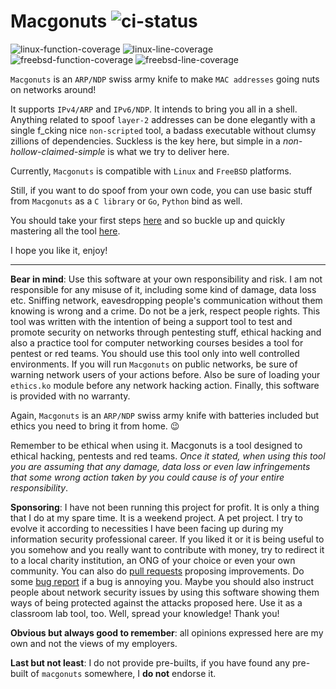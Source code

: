 # Macgonuts ![ci-status](https://github.com/rafael-santiago/macgonuts/actions/workflows/forge-specs.yml/badge.svg)

![linux-function-coverage](https://img.shields.io/badge/function_coverage-95.9%25-lime?logo=linux&logoColor=white&style=plastic) ![linux-line-coverage](https://img.shields.io/badge/line_coverage-84.3%25-lime?logo=linux&logoColor=white&style=plastic) ![freebsd-function-coverage](https://img.shields.io/badge/function_coverage-91.9%25-lime?logo=freebsd&logoColor=white&style=plastic) ![freebsd-line-coverage](https://img.shields.io/badge/line_coverage-82.0%25-lime?logo=freebsd&logoColor=white&style=plastic)

``Macgonuts`` is an ``ARP/NDP`` swiss army knife to make ``MAC addresses`` going nuts on networks around!

It supports ``IPv4/ARP`` and ``IPv6/NDP``. It intends to bring you all in a shell. Anything related to
spoof `layer-2` addresses can be done elegantly with a single f_cking nice ``non-scripted`` tool, a
badass executable without clumsy zillions of dependencies. Suckless is the key here, but simple in a
*non-hollow-claimed-simple* is what we try to deliver here.

Currently, ``Macgonuts`` is compatible with ``Linux`` and ``FreeBSD`` platforms.

Still, if you want to do spoof from your own code, you can use basic stuff from ``Macgonuts`` as a
``C library`` or ``Go``, ``Python`` bind as well.

You should take your first steps [here](doc/BUILD.md) and so
buckle up and quickly mastering all the tool [here](doc/MANUAL.md).

I hope you like it, enjoy!

---

**Bear in mind**: Use this software at your own responsibility and risk. I am not responsible for any misuse of it,
including some kind of damage, data loss etc. Sniffing network, eavesdropping people's communication without them
knowing is wrong and a crime. Do not be a jerk, respect people rights. This tool was written with the intention of
being a support tool to test and promote security on networks through pentesting stuff, ethical hacking and also a
practice tool for computer networking courses besides a tool for pentest or red teams. You should use this tool
only into well controlled environments. If you will run ``Macgonuts`` on public networks, be sure of warning network
users of your actions before. Also be sure of loading your ``ethics.ko`` module before any network hacking action.
Finally, this software is provided with no warranty.

Again, ``Macgonuts`` is an ``ARP/NDP`` swiss army knife with batteries included but ethics you need to bring it
from home. :wink:

Remember to be ethical when using it. Macgonuts is a tool designed to ethical hacking, pentests and
red teams. *Once it stated, when using this tool you are assuming that any damage, data loss or even
law infringements that some wrong action taken by you could cause is of your entire responsibility*.

**Sponsoring**:  I have not been running this project for profit. It is only a thing that I do at my spare time. It is a
weekend project. A pet project. I try to evolve it according to necessities I have been facing up during my information
security professional career. If you liked it or it is being useful to you somehow and you really want to contribute
with money, try to redirect it to a local charity institution, an ONG of your choice or even your own community.
You can also do [pull requests](https://github.com/rafael-santiago/macgonuts/pulls) proposing improvements.
Do some [bug report](https://github.com/rafael-santiago/macgonuts/issues) if a bug is annoying you. Maybe you should
also instruct people about network security issues by using this software showing them ways of being protected against
the attacks proposed here. Use it as a classroom lab tool, too. Well, spread your knowledge! Thank you!

**Obvious but always good to remember**: all opinions expressed here are my own and not the views of my employers.

**Last but not least**: I do not provide pre-builts, if you have found any pre-built of ``macgonuts`` somewhere,
I **do not** endorse it.
